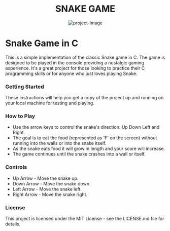 <h1 align="center" id="title">SNAKE GAME</h1>

<p align="center"><img src="https://socialify.git.ci/gauravdaultani/snake_game/image?language=1&amp;name=1&amp;owner=1&amp;pattern=Charlie%20Brown&amp;theme=Dark" alt="project-image"></p>

<h1>Snake Game in C</h1>

<p>This is a simple implementation of the classic Snake game in C. The game is designed to be played in the console providing a nostalgic gaming experience. It's a great project for those looking to practice their C programming skills or for anyone who just loves playing Snake.</p>

### Getting Started

<p>These instructions will help you get a copy of the project up and running on your local machine for testing and playing.</p>

### How to Play

*   Use the arrow keys to control the snake's direction: Up Down Left and Right.
*   The goal is to eat the food (represented as 'F' on the screen) without running into the walls or into the snake itself.
*   As the snake eats food it will grow in length and your score will increase.
*   The game continues until the snake crashes into a wall or itself.

### Controls

*   Up Arrow - Move the snake up.
*   Down Arrow - Move the snake down.
*   Left Arrow - Move the snake left.
*   Right Arrow - Move the snake right.

### License

<p>This project is licensed under the MIT License - see the LICENSE.md file for details.</p>
